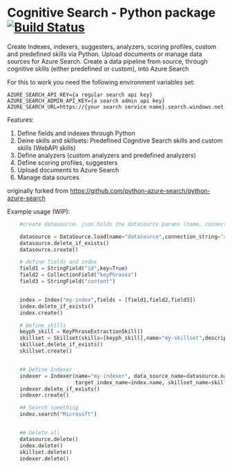 # Cognitive Search - Python package [![Build Status](https://dev.azure.com/csedevil/Azure%20search%20pyhton/_apis/build/status/python-cognitive-search.azuresearch?branchName=master)](https://dev.azure.com/csedevil/Azure%20search%20pyhton/_build/latest?definitionId=68?branchName=master)
Create Indexes, indexers, suggesters, analyzers, scoring profiles, custom and predefined skills via Python.
Upload documents or manage data sources for Azure Search.
Create a data pipeline from source, through cognitive skills (either predefined or custom), into Azure Search 


For this to work you need the following environment variables set:

    AZURE_SEARCH_API_KEY={a regular search api key}
    AZURE_SEARCH_ADMIN_API_KEY={a search admin api key}
    AZURE_SEARCH_URL=https://{your search service name}.search.windows.net

Features:
1. Define fields and indexes through Python
2. Deine skills and skillsets: Predefined Cognitive Search skills and custom skills (WebAPI skills)
3. Define analyzers (custom analyzers and predefined analyzers)
4. Define scoring profiles, suggesters
5. Upload documents to Azure Search 
6. Manage data sources



originally forked from https://github.com/python-azure-search/python-azure-search


Example usage (WIP):

```python
    #create datasource. json holds the datasource params (name, connection string etc.)

    datasource = DataSource.load(name="datasource",connection_string="xxx",container_name="cont")
    datasource.delete_if_exists()
    datasource.create()

    # define fields and index
    field1 = StringField("id",key=True)
    field2 = CollectionField("keyPhrases")
    field3 = StringField("content")


    index = Index("my-index",fields = [field1,field2,field3])
    index.delete_if_exists()
    index.create()

    # Define skills
    keyph_skill = KeyPhraseExtractionSkill()
    skillset = Skillset(skills=[keyph_skill],name="my-skillset",description="skillset with one skill")
    skillset.delete_if_exists()
    skillset.create()


    ## Define Indexer
    indexer = Indexer(name="my-indexer", data_source_name=datasource.name,
                      target_index_name=index.name, skillset_name=skillset.name)
    indexer.delete_if_exists()
    indexer.create()

    ## Search something
    index.search("Microsoft")


    ## Delete all
    datasource.delete()
    index.delete()
    skillset.delete()
    indexer.delete()

```
